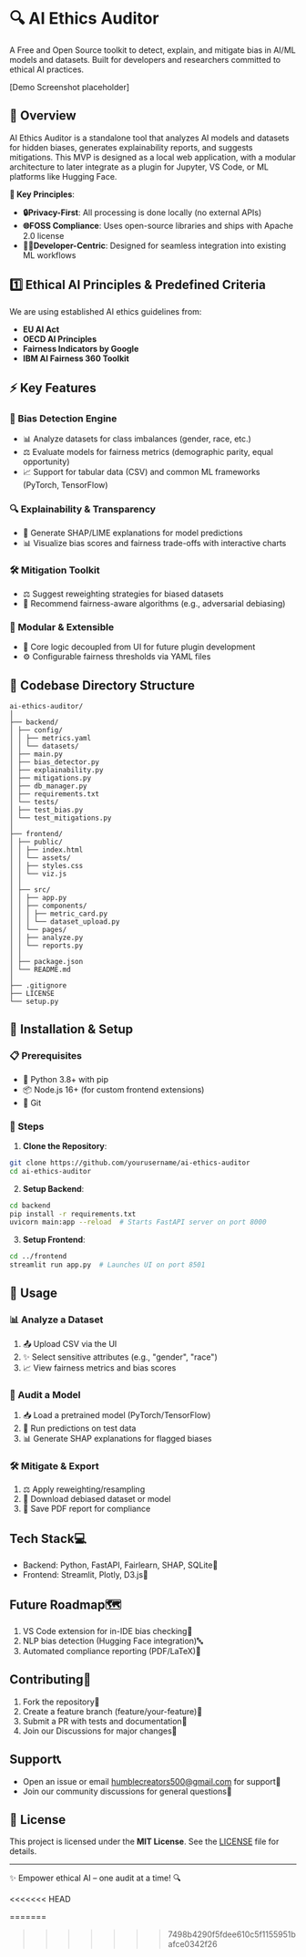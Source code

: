 # 🔍 AI Ethics Auditor

A Free and Open Source toolkit to detect, explain, and mitigate bias in AI/ML models and datasets. Built for developers and researchers committed to ethical AI practices.

[Demo Screenshot placeholder]

## 🎯 Overview

AI Ethics Auditor is a standalone tool that analyzes AI models and datasets for hidden biases, generates explainability reports, and suggests mitigations. This MVP is designed as a local web application, with a modular architecture to later integrate as a plugin for Jupyter, VS Code, or ML platforms like Hugging Face.

**🌟 Key Principles**:
-  **🔒Privacy-First**: All processing is done locally (no external APIs)
-  **🌐FOSS Compliance**: Uses open-source libraries and ships with Apache 2.0 license
-  **👩‍💻Developer-Centric**: Designed for seamless integration into existing ML workflows

## 1️⃣ Ethical AI Principles & Predefined Criteria
We are using established AI ethics guidelines from:
-  **EU AI Act**
-  **OECD AI Principles**
-  **Fairness Indicators by Google**
-  **IBM AI Fairness 360 Toolkit**

## ⚡ Key Features

### 🎯 Bias Detection Engine
- 📊 Analyze datasets for class imbalances (gender, race, etc.)
- ⚖️ Evaluate models for fairness metrics (demographic parity, equal opportunity)
- 📈 Support for tabular data (CSV) and common ML frameworks (PyTorch, TensorFlow)

### 🔍 Explainability & Transparency
- 🧮 Generate SHAP/LIME explanations for model predictions
- 📊 Visualize bias scores and fairness trade-offs with interactive charts

### 🛠️ Mitigation Toolkit
- ⚖️ Suggest reweighting strategies for biased datasets
- 🔧 Recommend fairness-aware algorithms (e.g., adversarial debiasing)

### 🧩 Modular & Extensible
- 🔌 Core logic decoupled from UI for future plugin development
- ⚙️ Configurable fairness thresholds via YAML files

## 📂 Codebase Directory Structure
```
ai-ethics-auditor/
│
├── backend/
│ ├── config/
│ │ ├── metrics.yaml
│ │ └── datasets/
│ ├── main.py
│ ├── bias_detector.py
│ ├── explainability.py
│ ├── mitigations.py
│ ├── db_manager.py
│ ├── requirements.txt
│ └── tests/
│ ├── test_bias.py
│ └── test_mitigations.py
│
├── frontend/
│ ├── public/
│ │ ├── index.html
│ │ └── assets/
│ │ ├── styles.css
│ │ └── viz.js
│ │
│ ├── src/
│ │ ├── app.py
│ │ ├── components/
│ │ │ ├── metric_card.py
│ │ │ └── dataset_upload.py
│ │ └── pages/
│ │ ├── analyze.py
│ │ └── reports.py
│ │
│ ├── package.json
│ └── README.md
│
├── .gitignore
├── LICENSE
└── setup.py
```

## 🚀 Installation & Setup

### 📋 Prerequisites
- 🐍 Python 3.8+ with pip
- 📦 Node.js 16+ (for custom frontend extensions)
- 🔄 Git

### 🔧 Steps
1. **Clone the Repository**:
```bash
git clone https://github.com/yourusername/ai-ethics-auditor
cd ai-ethics-auditor
```

2. **Setup Backend**:
```bash
cd backend
pip install -r requirements.txt
uvicorn main:app --reload  # Starts FastAPI server on port 8000
```

3. **Setup Frontend**:
```bash
cd ../frontend
streamlit run app.py  # Launches UI on port 8501
```

## 📱 Usage

### 📊 Analyze a Dataset
1. 📤 Upload CSV via the UI
2. ✨ Select sensitive attributes (e.g., "gender", "race")
3. 📈 View fairness metrics and bias scores

### 🤖 Audit a Model
1. 📥 Load a pretrained model (PyTorch/TensorFlow)
2. 🔄 Run predictions on test data
3. 📊 Generate SHAP explanations for flagged biases

### 🛠️ Mitigate & Export
1. ⚖️ Apply reweighting/resampling
2. 💾 Download debiased dataset or model
3. 📄 Save PDF report for compliance

##  Tech Stack💻
-  Backend: Python, FastAPI, Fairlearn, SHAP, SQLite🔧
-  Frontend: Streamlit, Plotly, D3.js🎨

##  Future Roadmap🗺️
1.  VS Code extension for in-IDE bias checking🔌
2.  NLP bias detection (Hugging Face integration)🔤
3.  Automated compliance reporting (PDF/LaTeX)📑

##  Contributing🤝
1.  Fork the repository🔀
2.  Create a feature branch (feature/your-feature)🌿
3.  Submit a PR with tests and documentation📝
4.  Join our Discussions for major changes💬

##  Support📞
-  Open an issue or email humblecreators500@gmail.com for support🐛
-  Join our community discussions for general questions💭

## 📜 License
This project is licensed under the **MIT License**. See the [LICENSE](./LICENSE) file for details.

---

✨ Empower ethical AI – one audit at a time! 🔍

<<<<<<< HEAD

=======
>>>>>>> 7498b4290f5fdee610c5f1155951bafce0342f26
